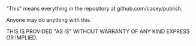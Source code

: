 "This" means everything in the repository at github.com/casey/publish.

Anyone may do anything with this.

THIS IS PROVIDED "AS IS" WITHOUT WARRANTY OF ANY KIND EXPRESS OR IMPLIED.
